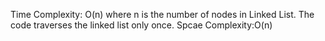 Time Complexity: O(n) where n is the number of nodes in Linked List. The code traverses the linked list only once.
Spcae Complexity:O(n)